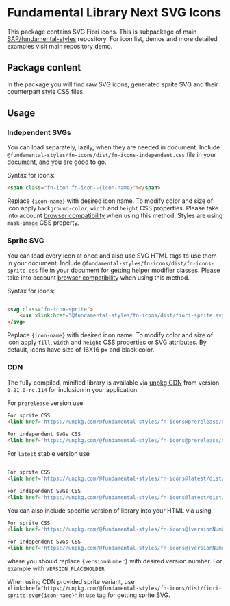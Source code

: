 # Fundamental Library Next SVG Icons

This package contains SVG Fiori icons. This is subpackage of main [SAP/fundamental-styles](https://sap.github.io/fundamental-styles/) repository.
For icon list, demos and more detailed examples visit main repository demo.

## Package content

In the package you will find raw SVG icons, generated sprite SVG and their counterpart style CSS files.

## Usage

### Independent SVGs

You can load separately, lazily, when they are needed in document.
Include `@fundamental-styles/fn-icons/dist/fn-icons-independent.css` file in your document, and you are good to go.

Syntax for icons:

```html
<span class="fn-icon fn-icon--{icon-name}"></span>
```

Replace `{icon-name}` with desired icon name. To modify color and size of icon apply `background-color`, `width`
and `height` CSS properties.
Please take into account [browser compatibility](https://caniuse.com/mdn-css_properties_mask-image)
when using this method. Styles are using `mask-image` CSS property.

### Sprite SVG

You can load every icon at once and also use SVG HTML tags to use them in your document.
Include `@fundamental-styles/fn-icons/dist/fn-icons-sprite.css` file in your document for getting helper modifier
classes. Please take into account [browser compatibility](https://caniuse.com/mdn-svg_elements_use_href)
when using this method.

Syntax for icons:

```html

<svg class="fn-icon-sprite">
    <use xlink:href="@fundamental-styles/fn-icons/dist/fiori-sprite.svg#{icon-name}"></use>
</svg>
```

Replace `{icon-name}` with desired icon name. To modify color and size of icon apply `fill`, `width`
and `height` CSS properties or SVG attributes. By default, icons have size of 16X16 px and black color.


### CDN

The fully compiled, minified library is available via [unpkg CDN](https://unpkg.com/) from version `0.21.0-rc.114` for inclusion in your application.

For `prerelease` version use

```html
For sprite CSS
<link href='https://unpkg.com/@fundamental-styles/fn-icons@prerelease/dist/fn-icons-sprite.css' rel='stylesheet'>

For independent SVGs CSS
<link href='https://unpkg.com/@fundamental-styles/fn-icons@prerelease/dist/fn-icons-independent.css' rel='stylesheet'>

```

For `latest` stable version use

```html

For sprite CSS
<link href='https://unpkg.com/@fundamental-styles/fn-icons@latest/dist/fn-icons-sprite.css' rel='stylesheet'>

For independent SVGs CSS
<link href='https://unpkg.com/@fundamental-styles/fn-icons@latest/dist/fn-icons-independent.css' rel='stylesheet'>
```

You can also include specific version of library into your HTML via using

```html
For sprite CSS
<link href='https://unpkg.com/@fundamental-styles/fn-icons@{versionNumber}/dist/fn-icons-sprite.css' rel='stylesheet'>

For independent SVGs CSS
<link href='https://unpkg.com/@fundamental-styles/fn-icons@{versionNumber}/dist/fn-icons-independent.css' rel='stylesheet'>
```
where you should replace `{versionNumber}` with desired version number. For example with `VERSION_PLACEHOLDER`

When using CDN provided sprite variant, use
`xlink:href="https://unpkg.com/@fundamental-styles/fn-icons/dist/fiori-sprite.svg#{icon-name}"` in `use` tag
for getting sprite SVG.
